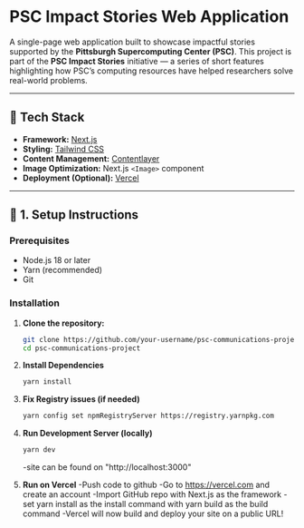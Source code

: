 # PSC Impact Stories Web Application

A single-page web application built to showcase impactful stories supported by the **Pittsburgh Supercomputing Center (PSC)**. This project is part of the **PSC Impact Stories** initiative — a series of short features highlighting how PSC’s computing resources have helped researchers solve real-world problems.

---

## 🚀 Tech Stack

- **Framework:** [Next.js](https://nextjs.org/)
- **Styling:** [Tailwind CSS](https://tailwindcss.com/)
- **Content Management:** [Contentlayer](https://contentlayer.dev/)
- **Image Optimization:** Next.js `<Image>` component
- **Deployment (Optional):** [Vercel](https://vercel.com/)

---

## 🧰 1. Setup Instructions

### Prerequisites

- Node.js 18 or later
- Yarn (recommended)
- Git

### Installation

1. **Clone the repository:**

   ```bash
   git clone https://github.com/your-username/psc-communications-project.git
   cd psc-communications-project

   ```

2. **Install Dependencies**

   ```bash
   yarn install
   ```

3. **Fix Registry issues (if needed)**

   ```bash
   yarn config set npmRegistryServer https://registry.yarnpkg.com
   ```

4. **Run Development Server (locally)**

   ```bash
   yarn dev

   ```

   -site can be found on "http://localhost:3000"

5. **Run on Vercel**
   -Push code to github
   -Go to https://vercel.com and create an account
   -Import GitHub repo with Next.js as the framework
   -set yarn install as the install command with yarn build as the build command
   -Vercel will now build and deploy your site on a public URL!
